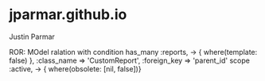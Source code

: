 jparmar.github.io
=================

Justin Parmar

ROR:
MOdel ralation with condition
has_many :reports, -> { where(template: false) }, :class_name => 'CustomReport', :foreign_key => 'parent_id'
scope :active, -> { where(obsolete: [nil, false])}
